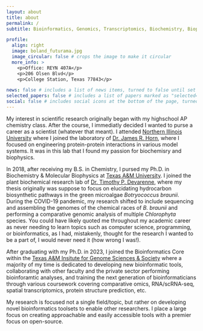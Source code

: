 ```yaml
---
layout: about
title: about
permalink: /
subtitle: Bioinformatics, Genomics, Transcriptomics, Biochemistry, Biophysics

profile:
  align: right
  image: boland_futurama.jpg
  image_circular: false # crops the image to make it circular
  more_info: >
    <p>Office: REYN 407A</p>
    <p>206 Olsen Blvd</p>
    <p>College Station, Texas 77843</p>

news: false # includes a list of news items, turned to false until set up later
selected_papers: false # includes a list of papers marked as "selected={true}", turned to false until set up later
social: false # includes social icons at the bottom of the page, turned to false until set up later
---
```


My interest in scientific research originally began with my highschool AP chemistry class. After the course, I immediatly decided I wanted to purse a career as a scientist \(whatever that meant\). I attended [Northern Illinois University](https://www.niu.edu/index.shtml) where I joined the laboratory of [Dr. James R. Horn](https://hornlab.niu.edu/portfolio/port2/), where I focused on engineering protein-protein interactions in various model systems. It was in this lab that I found my passion for biochemisry and biophysics. 

In 2018, after receiving my B.S. in Chemistry, I pursed my Ph.D. in Biochemistry & Molecular Biophysics at [Texas A&M University](https://bcbp.tamu.edu). I joined the plant biochemical research lab of [Dr. Timothy P. Devarenne](https://bcbp.tamu.edu/people/devarenne-tim/), where my thesis originally was suppose to focus on elucidating hydrocarbon biosynthetic pathways in the green microalgae _Botryococcus braunii_. During the COVID-19 pandemic, my research shifted to include sequencing and assembling the genomes of the chemical races of _B. braunii_ and performing a comparative genomic analysis of multiple _Chlorophyta_ species. You could have likely quoted me throughout my academic career as never needing to learn topics such as computer science, programming, or bioinformatics, as I had, mistakenly, thought for the research I wanted to be a part of, I would never need it \(how wrong I was!\).

After graduating with my Ph.D. in 2023, I joined the Bioinformatics Core within the [Texas A&M Insitute for Genome Sciences & Society](https://genomics.tamu.edu) where a majority of my time is dedicated to developing new bioinformatic tools, collaborating with other faculty and the private sector performing bioinforamtic analyses, and training the next generation of bioinformaticians through various coursework covering comparative omics, RNA/scRNA-seq, spatial transcriptomics, protein structure prediction, etc.

My research is focused not a single field/topic, but rather on developing novel bioinformatics toolsets to enable other researchers. I place a large focus on creating approachable and easily accessible tools with a premier focus on open-source.
